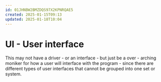 ```yaml
---
id: 01JHNBW2BMZDQS97X2KPNRQAE5
created: 2025-01-15T09:13
updated: 2025-01-18T10:04
---
```

# UI - User interface
This may not have a driver - or an interface - but just be a over - arching moniker for how a user will interface with the program - since there are different types of user interfaces that cannot be grouped into one set or system.
